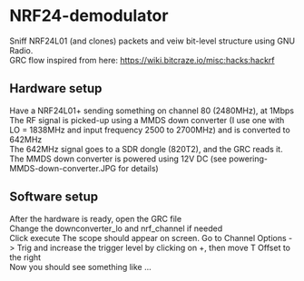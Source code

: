 # NRF24-demodulator
Sniff NRF24L01 (and clones) packets and veiw bit-level structure using GNU Radio.  
GRC flow inspired from here: https://wiki.bitcraze.io/misc:hacks:hackrf  
  
## Hardware setup
Have a NRF24L01+ sending something on channel 80 (2480MHz), at 1Mbps  
The RF signal is picked-up using a MMDS down converter (I use one with LO = 1838MHz and input frequency 2500 to 2700MHz) and is converted to 642MHz  
The 642MHz signal goes to a SDR dongle (820T2), and the GRC reads it.  
The MMDS down converter is powered using 12V DC (see powering-MMDS-down-converter.JPG for details)  
  
## Software setup
After the hardware is ready, open the GRC file  
Change the downconverter_lo and nrf_channel if needed  
Click execute
The scope should appear on screen. Go to Channel Options -> Trig and increase the trigger level by clicking on +, then move T Offset to the right  
Now you should see something like ...
